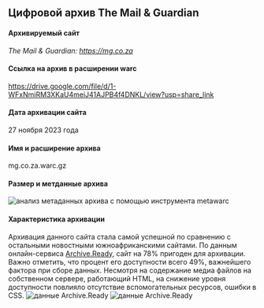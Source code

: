 ## Цифровой архив The Mail & Guardian

#### Архивируемый сайт
_The Mail & Guardian: https://mg.co.za_

#### Ссылка на архив в расширении warc
https://drive.google.com/file/d/1-WFxNmiRM3XKaU4meiJ41AJPB4f4DNKL/view?usp=share_link

#### Дата архивации сайта
27 ноября 2023 года

#### Имя и расширение архива
mg.co.za.warc.gz

#### Размер и метданные архива
![анализ метаданных архива с помощью инструмента metawarc](<Снимок экрана 2023-12-14 в 15.28.54.png>)

#### Характеристика архивации
Архивация данного сайта стала самой успешной по сравнению с остальными новостными южноафриканскими сайтами. По данным онлайн-сервиса [Archive.Ready](https://archiveready.com), сайт на 78% пригоден для архивации. Важно отметить, что процент его доступности всего 49%, важнейшего фактора при сборе данных. Несмотря на содержание медиа файлов на собственном сервере, работающий HTML, на снижение уровня доступности повлияло отсутствие вспомогательных ресурсов, ошибки в CSS.
![данные Archive.Ready](<Снимок экрана 2023-12-18 в 18.36.32.png>)
![данные Archive.Ready](https://github.com/4Vlada/SA-websites-archive/assets/152094858/71d6f591-498e-4487-9bed-6f2e30609775)

